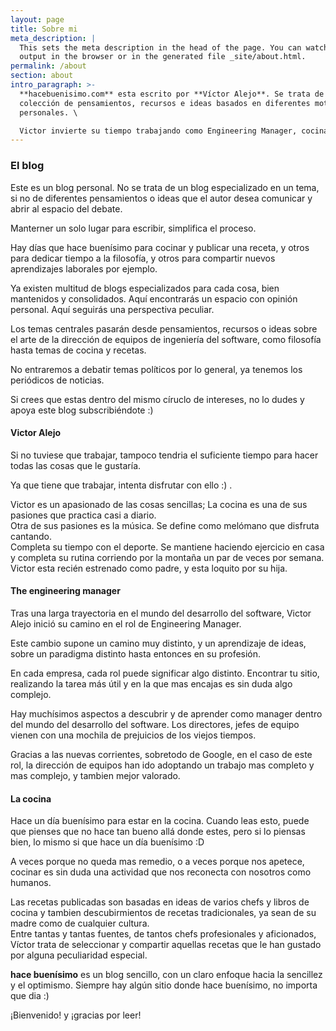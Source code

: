 ```yaml
---
layout: page
title: Sobre mi
meta_description: |
  This sets the meta description in the head of the page. You can watch the 
  output in the browser or in the generated file _site/about.html.
permalink: /about
section: about
intro_paragraph: >-
  **hacebuenisimo.com** esta escrito por **Víctor Alejo**. Se trata de una
  colección de pensamientos, recursos e ideas basados en diferentes motivaciones
  personales. \

  Victor invierte su tiempo trabajando como Engineering Manager, cocinando, pasando el tiempo con su hija y amigos, y pensando mucho en pequeñas cosas.
---
```

### El blog

Este es un blog personal. No se trata de un blog especializado en un tema, si no de diferentes pensamientos o ideas que el autor desea comunicar y abrir al espacio del debate.  

Manterner un solo lugar para escribir, simplifica el proceso.

Hay días que hace buenísimo para cocinar y publicar una receta, y otros para dedicar tiempo a la filosofía, y otros para compartir nuevos aprendizajes laborales por ejemplo. 

Ya existen multitud de blogs especializados para cada cosa, bien mantenidos y consolidados.  Aquí encontrarás un espacio con opinión personal. Aquí seguirás una perspectiva peculiar. 

Los temas centrales pasarán desde pensamientos, recursos o ideas sobre el arte de la dirección de equipos de ingeniería del software, como filosofía hasta temas de cocina y recetas.  

No entraremos a debatir temas políticos por lo general, ya tenemos los periódicos de noticias. 

Si crees que estas dentro del mismo círuclo de intereses, no lo dudes y apoya este blog subscribiéndote :) 

#### Victor Alejo 

Si no tuviese que trabajar, tampoco tendria el suficiente tiempo para hacer todas las cosas que le gustaría. 

Ya que tiene que trabajar, intenta disfrutar con ello :) . 

Victor es un apasionado de las cosas sencillas;  La cocina es una de sus pasiones que practica casi a diario. \
Otra de sus pasiones es la música. Se define como melómano que disfruta cantando.  \
Completa su tiempo con el deporte. Se mantiene haciendo ejercicio en casa y completa su rutina corriendo por la montaña un par de veces por semana. \
Victor esta recién estrenado como padre, y esta loquito por su hija.  

#### The engineering manager

Tras una larga trayectoria en el mundo del desarrollo del software, Victor Alejo inició su camino en el rol de Engineering Manager.

Este cambio supone un camino muy distinto, y un aprendizaje de ideas, sobre un paradigma distinto hasta entonces en su profesión. 

En cada empresa, cada rol puede significar algo distinto. Encontrar tu sitio, realizando la tarea más útil y en la que mas encajas es sin duda algo complejo. 

Hay muchísimos aspectos a descubrir y de aprender como manager dentro del mundo del desarrollo del software. Los directores, jefes de equipo vienen con una mochila de prejuicios de los viejos tiempos. 

Gracias a las nuevas corrientes, sobretodo de Google, en el caso de este rol, la dirección de equipos han ido adoptando un trabajo mas completo y mas complejo, y tambien mejor valorado.

#### La cocina

Hace un día buenísimo para estar en la cocina.  Cuando leas esto, puede que pienses que no hace tan bueno allá donde estes, pero si lo piensas bien, lo mismo si que hace un día buenísimo :D 

A veces porque no queda mas remedio, o a veces porque nos apetece, cocinar es sin duda una actividad que nos reconecta con nosotros como humanos.

Las recetas publicadas son basadas en ideas de varios chefs y libros de cocina y tambien descubirmientos de recetas tradicionales, ya sean de su madre como de cualquier cultura. \
Entre tantas y tantas fuentes, de tantos chefs profesionales y aficionados, Víctor trata de seleccionar y compartir aquellas recetas que le han gustado por alguna peculiaridad especial. 

**hace buenísimo** es un blog sencillo, con un claro enfoque hacia la sencillez y el optimismo.  Siempre hay algún sitio donde hace buenísimo, no importa que dia :) 

¡Bienvenido! y ¡gracias por leer!